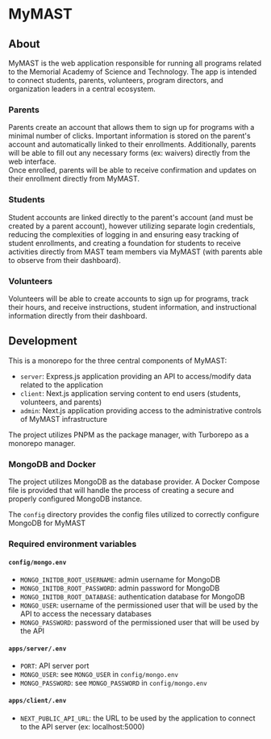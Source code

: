 # MyMAST

## About
MyMAST is the web application responsible for running all programs related to the Memorial Academy of Science and Technology. The app is intended to connect students, parents, volunteers, program directors, and organization leaders in a central ecosystem.

### Parents
Parents create an account that allows them to sign up for programs with a minimal number of clicks. Important information is stored on the parent's account and automatically linked to their enrollments. Additionally, parents will be able to fill out any necessary forms (ex: waivers) directly from the web interface.
<br>
Once enrolled, parents will be able to receive confirmation and updates on their enrollment directly from MyMAST.

### Students
Student accounts are linked directly to the parent's account (and must be created by a parent account), however utilizing separate login credentials, reducing the complexities of logging in and ensuring easy tracking of student enrollments, and creating a foundation for students to receive activities directly from MAST team members via MyMAST (with parents able to observe from their dashboard).

### Volunteers
Volunteers will be able to create accounts to sign up for programs, track their hours, and receive instructions, student information, and instructional information directly from their dashboard.

## Development
This is a monorepo for the three central components of MyMAST:
- `server`: Express.js application providing an API to access/modify data related to the application
- `client`: Next.js application serving content to end users (students, volunteers, and parents)
- `admin`: Next.js application providing access to the administrative controls of MyMAST infrastructure

The project utilizes PNPM as the package manager, with Turborepo as a monorepo manager.

### MongoDB and Docker
The project utilizes MongoDB as the database provider. A Docker Compose file is provided that will handle the process of creating a secure and properly configured MongoDB instance.

The `config` directory provides the config files utilized to correctly configure MongoDB for MyMAST

### Required environment variables
#### `config/mongo.env`
- `MONGO_INITDB_ROOT_USERNAME`: admin username for MongoDB
- `MONGO_INITDB_ROOT_PASSWORD`: admin password for MongoDB
- `MONGO_INITDB_ROOT_DATABASE`: authentication database for MongoDB
- `MONGO_USER`: username of the permissioned user that will be used by the API to access the necessary databases
- `MONGO_PASSWORD`: password of the permissioned user that will be used by the API

#### `apps/server/.env`
- `PORT`: API server port
- `MONGO_USER`: see `MONGO_USER` in `config/mongo.env`
- `MONGO_PASSWORD`:  see `MONGO_PASSWORD` in `config/mongo.env`

#### `apps/client/.env`
- `NEXT_PUBLIC_API_URL`: the URL to be used by the application to connect to the API server (ex: localhost:5000)